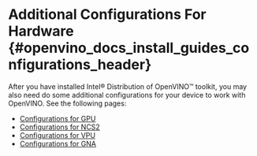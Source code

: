 # Additional Configurations For Hardware {#openvino_docs_install_guides_configurations_header}

After you have installed Intel® Distribution of OpenVINO™ toolkit, you may also need do some additional configurations for your device to work with OpenVINO. See the following pages:

* [Configurations for GPU](configurations-for-intel-gpu.md)
* [Configurations for NCS2](configurations-for-ncs2.md)
* [Configurations for VPU](configurations-for-ivad-vpu.md)
* [Configurations for GNA](configurations-for-intel-gna.md)

